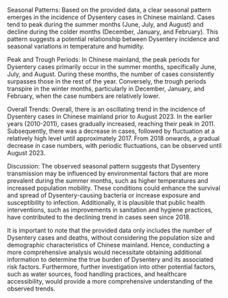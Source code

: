 Seasonal Patterns:
Based on the provided data, a clear seasonal pattern emerges in the incidence of Dysentery cases in Chinese mainland. Cases tend to peak during the summer months (June, July, and August) and decline during the colder months (December, January, and February). This pattern suggests a potential relationship between Dysentery incidence and seasonal variations in temperature and humidity.

Peak and Trough Periods:
In Chinese mainland, the peak periods for Dysentery cases primarily occur in the summer months, specifically June, July, and August. During these months, the number of cases consistently surpasses those in the rest of the year. Conversely, the trough periods transpire in the winter months, particularly in December, January, and February, when the case numbers are relatively lower.

Overall Trends:
Overall, there is an oscillating trend in the incidence of Dysentery cases in Chinese mainland prior to August 2023. In the earlier years (2010-2011), cases gradually increased, reaching their peak in 2011. Subsequently, there was a decrease in cases, followed by fluctuation at a relatively high level until approximately 2017. From 2018 onwards, a gradual decrease in case numbers, with periodic fluctuations, can be observed until August 2023.

Discussion:
The observed seasonal pattern suggests that Dysentery transmission may be influenced by environmental factors that are more prevalent during the summer months, such as higher temperatures and increased population mobility. These conditions could enhance the survival and spread of Dysentery-causing bacteria or increase exposure and susceptibility to infection. Additionally, it is plausible that public health interventions, such as improvements in sanitation and hygiene practices, have contributed to the declining trend in cases seen since 2018.

It is important to note that the provided data only includes the number of Dysentery cases and deaths, without considering the population size and demographic characteristics of Chinese mainland. Hence, conducting a more comprehensive analysis would necessitate obtaining additional information to determine the true burden of Dysentery and its associated risk factors. Furthermore, further investigation into other potential factors, such as water sources, food handling practices, and healthcare accessibility, would provide a more comprehensive understanding of the observed trends.
